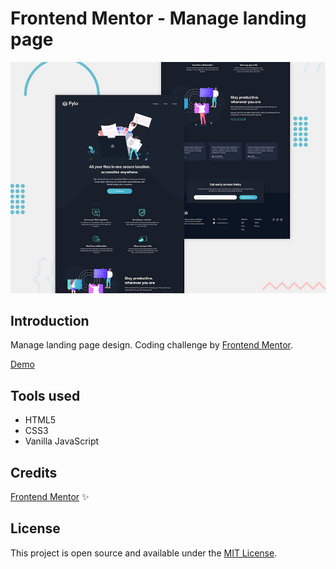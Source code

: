# Frontend Mentor - Manage landing page

![Design preview for the Manage landing page coding challenge](./assets/desktop-preview.jpg)

## Introduction

Manage landing page design. Coding challenge by [Frontend Mentor](https://www.frontendmentor.io/).<br /> 

[Demo](https://krebedev.github.io/manage-landing-page/)

## Tools used

* HTML5
* CSS3
* Vanilla JavaScript

## Credits
[Frontend Mentor](https://www.frontendmentor.io/) :sparkles:

## License
This project is open source and available under the [MIT License](LICENSE.md).